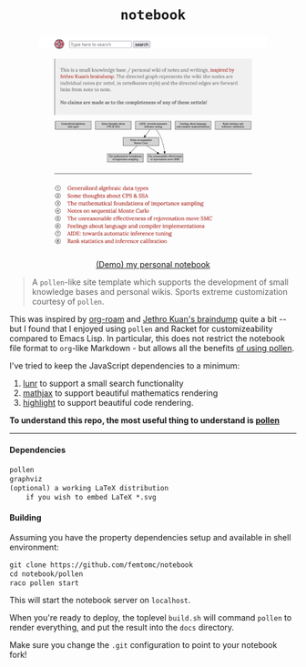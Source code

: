 <div align="center">
<h1><code>notebook</code></h1>
<figure>
<img src="frontmatter.png" style="max-width:400px"></img>
<figcaption>
<a href="https://femtomc.github.io/notebook/">(Demo) my personal notebook</a>
</figcaption>
</figure>
</div>

> A `pollen`-like site template which supports the development of small knowledge bases and personal wikis. Sports extreme customization courtesy of `pollen`.

This was inspired by [org-roam](https://github.com/org-roam/org-roam) and [Jethro Kuan's braindump](https://github.com/jethrokuan/braindump) quite a bit -- but I found that I enjoyed using `pollen` and Racket for customizeability compared to Emacs Lisp. In particular, this does not restrict the notebook file format to `org`-like Markdown - but allows all the benefits [of using pollen](https://docs.racket-lang.org/pollen/second-tutorial.html#%28part._the-case-against-markdown%29).

I've tried to keep the JavaScript dependencies to a minimum:

1. [lunr](https://lunrjs.com/) to support a small search functionality
2. [mathjax](https://www.mathjax.org/) to support beautiful mathematics rendering
3. [highlight](https://highlightjs.org/) to support beautiful code rendering.

**To understand this repo, the most useful thing to understand is [pollen](https://docs.racket-lang.org/pollen/)**

---

#### Dependencies

```
pollen
graphviz
(optional) a working LaTeX distribution 
    if you wish to embed LaTeX *.svg
```

#### Building

Assuming you have the property dependencies setup and available in shell environment:

```
git clone https://github.com/femtomc/notebook
cd notebook/pollen
raco pollen start
```

This will start the notebook server on `localhost`.

When you're ready to deploy, the toplevel `build.sh` will command `pollen` to render everything, and put the result into the `docs` directory. 

Make sure you change the `.git` configuration to point to your notebook fork!
